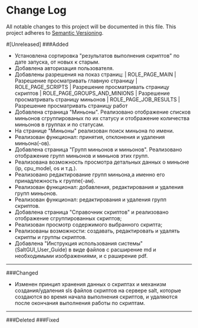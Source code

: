 # Change Log
All notable changes to this project will be documented in this file.
This project adheres to [Semantic Versioning](http://semver.org/).

#[Unreleased]
###Added

- Установлена сортировка "результатов выполнения скриптов" по дате запуска, от новых к старым.
- Добавлена авторизация пользователя.
- Добавлены разрешения на показ страниц:
        | ROLE_PAGE_MAIN                | Разрешение просматривать главную страницу
        | ROLE_PAGE_SCRIPTS             | Разрешение просматривать страницу скриптов
        | ROLE_PAGE_GROUPS_AND_MINIONS  | Разрешение просматривать страницу миньонов
        | ROLE_PAGE_JOB_RESULTS         | Разрешение просматривать страницу работ
- Добавлена страница "Миньоны". Реализовано отображение списков миньонов сгруппированых по их статусу и отображение
  количества миньонов в группах и по статусам.
- На странице "Миньоны" реализован поиск миньона по имени.
- Реализован функционал: принятия, отклонения и удаления миньона(-ов).
- Добавлена страница "Групп миньонов и миньонов". Реализовано отображение групп миньонов и миньнов этих групп.
- Реализована возможность просмотра детальных данных о миньоне (ip, cpu_model, os и т.д.).
- Реализовано редактирование групп миньона,а именно его принадлежность к группе(-ам).
- Реализован функционал: добавления, редактирования и удаления групп миньонов.
- Реализован функционал: редактирования и удаления групп скриптов.
- Добавлена страница "Справочник скриптов" и реализовано отображение сгруппированных скриптов;
- Реализован просмотр содержимого выбранного скрипта;
- Реализованы возможности: создавать, редактировать и удалять скрипты и группы скриптов.
- Добавлена "Инструкция использования системы" (SaltGUI_User_Guide) в виде файлов с расширение md и необходимыми 
изображениями, и с раширение pdf.

---

###Changed

- Изменен принцип хранения данных о скриптах и механизм создания/удаления sls файлов скриптов на сервере salt, которые 
создаются во время начала выполнения скриптов, и удаляются после окончания выполнения работы по скриптам.

---

###Deleted
###Fixed